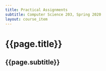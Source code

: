 ```yaml
---
title: Practical Assignments
subtitle: Computer Science 203, Spring 2020
layout: course_item
---
```


# {{page.title}}
## {{page.subtitle}}
